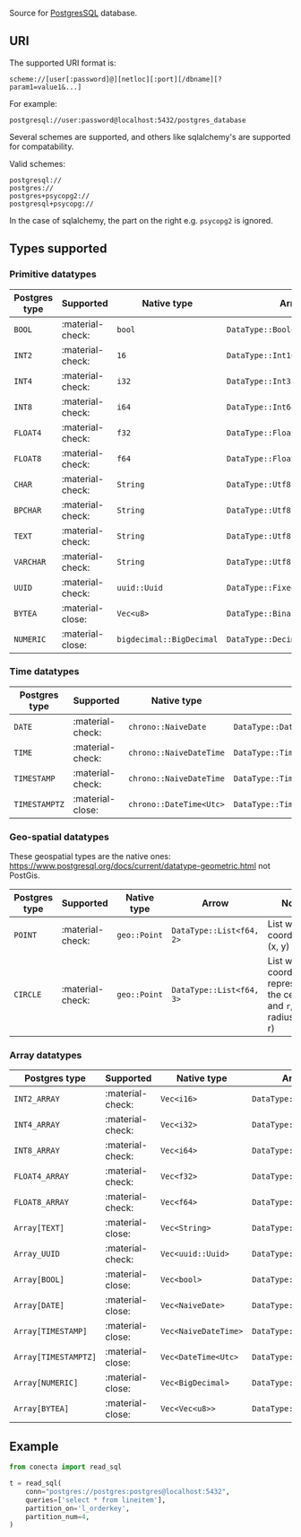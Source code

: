 Source for [PostgresSQL](https://www.postgresql.org/) database.

## URI

The supported URI format is:

`scheme://[user[:password]@][netloc][:port][/dbname][?param1=value1&...]`

For example:

```shell
postgresql://user:password@localhost:5432/postgres_database
```

Several schemes are supported, and others like sqlalchemy's are supported for compatability.

Valid schemes:

```shell
postgresql://
postgres://
postgres+psycopg2://
postgresql+psycopg://
```

In the case of sqlalchemy, the part on the right e.g. `psycopg2` is ignored.

## Types supported

### Primitive datatypes

| Postgres type | Supported        | Native type              | Arrow                           | Notes |
|---------------|------------------|--------------------------|---------------------------------|-------|
| `BOOL`        | :material-check: | `bool`                   | `DataType::Boolean`             |       |
| `INT2`        | :material-check: | `16`                     | `DataType::Int16`               |       |
| `INT4`        | :material-check: | `i32`                    | `DataType::Int32`               |       |
| `INT8`        | :material-check: | `i64`                    | `DataType::Int64`               |       |
| `FLOAT4`      | :material-check: | `f32`                    | `DataType::Float32`             |       |
| `FLOAT8`      | :material-check: | `f64`                    | `DataType::Float64`             |       |
| `CHAR`        | :material-check: | `String`                 | `DataType::Utf8`                |       |
| `BPCHAR`      | :material-check: | `String`                 | `DataType::Utf8`                |       |
| `TEXT`        | :material-check: | `String`                 | `DataType::Utf8`                |       |
| `VARCHAR`     | :material-check: | `String`                 | `DataType::Utf8`                |       |
| `UUID`        | :material-check: | `uuid::Uuid`             | `DataType::FixedSizeBinary(16)` |       |
| `BYTEA`       | :material-close: | `Vec<u8>`                | `DataType::Binary`              |       |
| `NUMERIC`     | :material-close: | `bigdecimal::BigDecimal` | `DataType::Decimal128`          |       |

### Time datatypes

| Postgres type | Supported        | Native type             | Arrow                                        | Notes                     |
|---------------|------------------|-------------------------|----------------------------------------------|---------------------------|
| `DATE`        | :material-check: | `chrono::NaiveDate`     | `DataType::Date32`                           | 32 bit                    |
| `TIME`        | :material-check: | `chrono::NaiveDateTime` | `DataType::Time64(TimeUnit::Microsecond)`    | precision is microseconds |
| `TIMESTAMP`   | :material-check: | `chrono::NaiveDateTime` | `DataType::Timestamp<TimeUnit::Microsecond>` | precision is microseconds |
| `TIMESTAMPTZ` | :material-close: | `chrono::DateTime<Utc>` | `DataType::Timestamp`                        |                           |

### Geo-spatial datatypes

These geospatial types are the native ones: https://www.postgresql.org/docs/current/datatype-geometric.html not PostGis.

| Postgres type | Supported        | Native type  | Arrow                      | Notes                                                                       |
|---------------|------------------|--------------|----------------------------|-----------------------------------------------------------------------------|
| `POINT`       | :material-check: | `geo::Point` | ``DataType::List<f64, 2>`` | List with two coordinates (x, y)                                            |
| `CIRCLE`      | :material-check: | `geo::Point` | ``DataType::List<f64, 3>`` | List with two coordinates representing the center and `r`, radius (x, y, r) |

### Array datatypes

| Postgres type        | Supported        | Native type          | Arrow                 | Notes |
|----------------------|------------------|----------------------|-----------------------|-------|
| `INT2_ARRAY`         | :material-check: | `Vec<i16>`           | `DataType::List<i16>` |       |
| `INT4_ARRAY`         | :material-check: | `Vec<i32>`           | `DataType::List<i32>` |       |
| `INT8_ARRAY`         | :material-check: | `Vec<i64>`           | `DataType::List<i64>` |       |
| `FLOAT4_ARRAY`       | :material-check: | `Vec<f32>`           | `DataType::List<f32>` |       |
| `FLOAT8_ARRAY`       | :material-check: | `Vec<f64>`           | `DataType::List<f64>` |       |
| `Array[TEXT]`        | :material-close: | `Vec<String>`        | `DataType::List`      |       |
| `Array_UUID`         | :material-check: | `Vec<uuid::Uuid>`    | `DataType::List`      |       |
| `Array[BOOL]`        | :material-close: | `Vec<bool>`          | `DataType::List`      |       |
| `Array[DATE]`        | :material-close: | `Vec<NaiveDate>`     | `DataType::List`      |       |
| `Array[TIMESTAMP]`   | :material-close: | `Vec<NaiveDateTime>` | `DataType::List`      |       |
| `Array[TIMESTAMPTZ]` | :material-close: | `Vec<DateTime<Utc>`  | `DataType::List`      |       |
| `Array[NUMERIC]`     | :material-close: | `Vec<BigDecimal>`    | `DataType::List`      |       |
| `Array[BYTEA]`       | :material-close: | `Vec<Vec<u8>>`       | `DataType::List`      |       |

## Example

```python
from conecta import read_sql

t = read_sql(
    conn="postgres://postgres:postgres@localhost:5432",
    queries=['select * from lineitem'],
    partition_on='l_orderkey',
    partition_num=4,
)
```